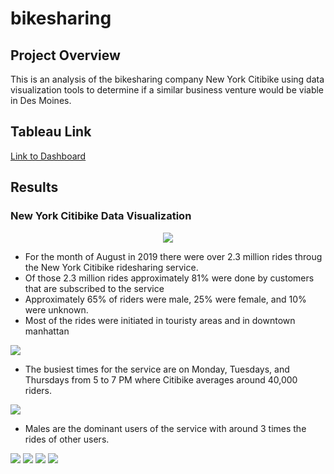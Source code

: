 # bikesharing

## Project Overview
This is an analysis of the bikesharing company New York Citibike using data visualization tools to determine if a similar business venture would be viable in Des Moines.

## Tableau Link
[Link to Dashboard](https://public.tableau.com/views/Challenge_16109527535130/NYCCitibikeAnalysis?:language=en&:display_count=y&:origin=viz_share_link)

## Results

### New York Citibike Data Visualization
<p align='center'>
  <img src="https://github.com/ItsFlowin/pics/blob/main/Dashboard.png">
 </p>
 
 - For the month of August in 2019 there were over 2.3 million rides throug the New York Citibike ridesharing service.
 - Of those 2.3 million rides approximately 81% were done by customers that are subscribed to the service 
 - Approximately 65% of riders were male, 25% were female, and 10% were unknown.
 - Most of the rides were initiated in touristy areas and in downtown manhattan 
 
 <img src="https://github.com/ItsFlowin/pics/blob/main/Trips%20by%20Weekday%20per%20hour.png">
 
 - The busiest times for the service are on Monday, Tuesdays, and Thursdays from 5 to 7 PM where Citibike averages around 40,000 riders.
 
 <img src="https://github.com/ItsFlowin/pics/blob/main/Checkout%20times%20for%20Users.png">
 
 - Males are the dominant users of the service with around 3 times the rides of other users.
 
 <img src="https://github.com/ItsFlowin/pics/blob/main/Checkout%20times%20by%20Gender.png">
 
 <img src="https://github.com/ItsFlowin/pics/blob/main/Trips%20by%20Gender%20by%20Weekday.png">

<img src="https://github.com/ItsFlowin/pics/blob/main/Trips%20by%20Gender.png">

<img src="https://github.com/ItsFlowin/pics/blob/main/August%20Peak%20Hours.png">
